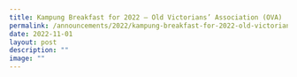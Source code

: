 ```yaml
---
title: Kampung Breakfast for 2022 – Old Victorians’ Association (OVA)
permalink: /announcements/2022/kampung-breakfast-for-2022-old-victorians-association-ova/
date: 2022-11-01
layout: post
description: ""
image: ""
---
```

